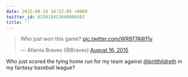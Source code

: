 ```yaml
---
date: 2015-08-16 16:52:05 +0000
twitter_id: 633018413649006592
title: ''
---
```


<blockquote class="twitter-tweet"><p lang="en" dir="ltr">Who just won this game? <a href="http://t.co/WR977AW11v">pic.twitter.com/WR977AW11v</a></p>&mdash; Atlanta Braves (@Braves) <a href="https://twitter.com/Braves/status/633017439232655360?ref_src=twsrc%5Etfw">August 16, 2015</a></blockquote>
<script async src="https://platform.twitter.com/widgets.js" charset="utf-8"></script>

Who just scored the tying home run for my team against [@britthildreth](https://twitter.com/britthildreth) in my fantasy baseball league? 

